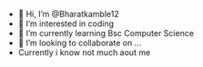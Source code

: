 - 👋 Hi, I’m @Bharatkamble12
- 👀 I’m interested in coding 
- 🌱 I’m currently learning Bsc Computer Science
- 💞️ I’m looking to collaborate on ...
- Currently i know not much aout me            
<!---
Bharatkamble12/Bharatkamble12 is a ✨ special ✨ repository because its `README.md` (this file) appears on your GitHub profile.
You can click the Preview link to take a look at your changes.
--->

